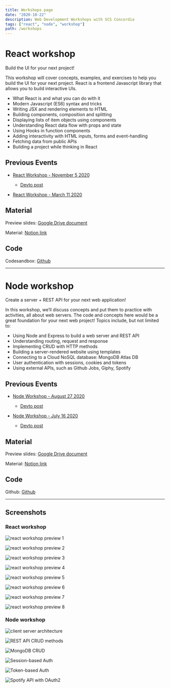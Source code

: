 ```yaml
---
title: Workshops page
date: "2020-10-22"
description: Web Development Workshops with SCS Concordia
tags: ["react", "node", "workshop"]
path: /workshops
---
```


# React workshop

Build the UI for your next project!

This workshop will cover concepts, examples, and exercises to help you build the UI for your next project. React is a frontend Javascript library that allows you to build interactive UIs.

- What React is and what you can do with it
- Modern Javascript (ES6) syntax and tricks
- Writing JSX and rendering elements to HTML
- Building components, composition and splitting
- Displaying lists of item objects using components
- Understanding React data flow with props and state
- Using Hooks in function components
- Adding interactivity with HTML inputs, forms and event-handling
- Fetching data from public APIs
- Building a project while thinking in React

## Previous Events

- [React Workshop - November 5 2020](https://www.facebook.com/events/1818957074910385)
    - [Devto post](https://dev.to/lennythedev/react-workshop-free-online-workshop-by-scs-concordia-5dgc)

- [React Workshop - March 11 2020](https://www.facebook.com/events/191011938633705)

## Material

Preview slides: [Google Drive document](https://docs.google.com/presentation/d/1t-ByVRkFnOqToKj4PItn9tJZ4cU8SMlwedBiGGamgkQ)

Material: [Notion link](https://www.notion.so/lennythedev/React-workshop-Homepage-66f0ccdf87e84f17b21fbfc0d9f91385)

## Code

Codesandbox: [Github](https://github.com/lenmorld/node_workshop)

<hr>


# Node workshop

Create a server + REST API for your next web application!
 
In this workshop, we’ll discuss concepts and put them to practice with activities, all about web servers.
The code and concepts here would be a great foundation for your next web project!
Topics include, but not limited to:

- Using Node and Express to build a web server and REST API
- Understanding routing, request and response
- Implementing CRUD with HTTP methods
- Building a server-rendered website using templates
- Connecting to a Cloud NoSQL database: MongoDB Atlas DB
- User authentication with sessions, cookies and tokens
- Using external APIs, such as Github Jobs, Giphy, Spotify

## Previous Events

- [Node Workshop - August 27 2020](https://www.facebook.com/events/1125391177830448/)
    - [Devto post](https://dev.to/lennythedev/node-workshop-free-online-workshop-by-scs-concordia-3dc5)

- [Node Workshop - July 16 2020](https://www.facebook.com/events/751112552346326/)
    - [Devto post](https://dev.to/lennythedev/node-workshop-part-2-free-online-workshop-by-scs-concordia-4e37)


## Material

Preview slides: [Google Drive document](https://drive.google.com/file/d/11-HTDPgCY-ZNEIqddwQbn_4PDCa14C2R/view?usp=sharing)

Material: [Notion link](https://www.notion.so/lennythedev/Node-workshop-Homepage-56f2822d63e549b286c76102e6ea6b28)

## Code

Github: [Github](https://github.com/lenmorld/node_workshop)


<hr>

## Screenshots

### React workshop

![react workshop preview 1](https://res.cloudinary.com/dvfhgkkpe/image/upload/v1603799558/react_workshop_slides/2.png)

![react workshop preview 2](https://res.cloudinary.com/dvfhgkkpe/image/upload/v1603799558/react_workshop_slides/2b.png)

![react workshop preview 3](https://res.cloudinary.com/dvfhgkkpe/image/upload/v1603799558/react_workshop_slides/3.png)

![react workshop preview 4](https://res.cloudinary.com/dvfhgkkpe/image/upload/v1603799558/react_workshop_slides/4.png)

![react workshop preview 5](https://res.cloudinary.com/dvfhgkkpe/image/upload/v1603799558/react_workshop_slides/5.png)

![react workshop preview 6](https://res.cloudinary.com/dvfhgkkpe/image/upload/v1603799558/react_workshop_slides/6.png)

![react workshop preview 7](https://res.cloudinary.com/dvfhgkkpe/image/upload/v1603799558/react_workshop_slides/7.png)

![react workshop preview 8](https://res.cloudinary.com/dvfhgkkpe/image/upload/v1603799558/react_workshop_slides/8.png)

### Node workshop

![client server architecture](https://dev-to-uploads.s3.amazonaws.com/i/zi9et48y73gr7kmhiv1h.PNG)

![REST API CRUD methods](https://dev-to-uploads.s3.amazonaws.com/i/kgu9l7khz3clnnyckew3.PNG)

![MongoDB CRUD](https://dev-to-uploads.s3.amazonaws.com/i/xx7wbws3t8tzwm0jxoxc.PNG)

![Session-based Auth](https://dev-to-uploads.s3.amazonaws.com/i/rnwe7bwc1zkihizmcotb.PNG)

![Token-based Auth](https://dev-to-uploads.s3.amazonaws.com/i/5mn2391rs1w6i0k9ey98.PNG)

![Spotify API with OAuth2](https://dev-to-uploads.s3.amazonaws.com/i/b7jd9ajydisih3f152qa.PNG)
